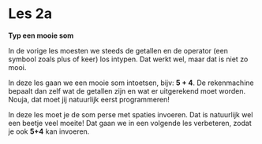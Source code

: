 # Les 2a

**Typ een mooie som**

In de vorige les moesten we steeds de getallen en de operator (een symbool zoals plus of keer) los intypen. Dat werkt wel, maar dat is niet zo mooi.

In deze les gaan we een mooie som intoetsen, bijv: **5 + 4**. De rekenmachine bepaalt dan zelf wat de getallen zijn en wat er uitgerekend moet worden. Nouja, dat moet jij natuurlijk eerst programmeren!

In deze les moet je de som perse met spaties invoeren. Dat is natuurlijk wel een beetje veel moeite! Dat gaan we in een volgende les verbeteren, zodat je ook **5+4** kan invoeren.
